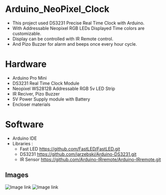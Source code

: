 # Arduino_NeoPixel_Clock
* This project used DS3231 Precise Real Time Clock with Arduino.
* With Addressable Neopixel RGB LEDs Displayed Time colors are customizable.
* Display can be controlled with IR Remote control.
* And Pizo Buzzer for alarm and beeps once every hour cycle.

# Hardware
* Arduino Pro Mini
* DS3231 Real Time Clock Module
* Neopixel WS2812B Addressable RGB 5v LED Strip
* IR Reciver, Pizo Buzzer
* 5V Power Supply module with Battery
* Encloser materials

# Software
* Arduino IDE
* Libraries : 
    * Fast LED    https://github.com/FastLED/FastLED.git
    * DS3231      https://github.com/jarzebski/Arduino-DS3231.git
    * IR Sensor   https://github.com/Arduino-IRremote/Arduino-IRremote.git

## Images

![Image link]()
![Image link]()
